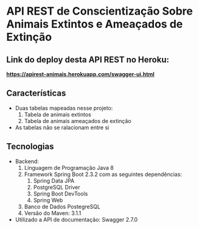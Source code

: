 # API REST de Conscientização Sobre Animais Extintos e Ameaçados de Extinção

## Link do deploy desta API REST no Heroku:
<strong>https://apirest-animais.herokuapp.com/swagger-ui.html</strong>

## Características
<ul>
  <li>Duas tabelas mapeadas nesse projeto:
    <ol>
      <li>Tabela de animais extintos</li>
      <li>Tabela de animais ameaçados de extinção</li>
    </ol>
  </li>
  <li>As tabelas não se ralacionam entre si</li>
</ul>

## Tecnologias
<ul>
  <li>Backend:
    <ol>
      <li>Linguagem de Programação Java 8</li>
      <li>Framework Spring Boot 2.3.2 com as seguintes dependências:
        <ol>
          <li>Spring Data JPA</li>
          <li>PostgreSQL Driver</li>
          <li>Spring Boot DevTools</li>
          <li>Spring Web</li>
        </ol>
      </li>
      <li>Banco de Dados PostegreSQL</li>
      <li>Versão do Maven: 3.1.1</li>
    </ol>
  </li>
  <li>Utilizado a API de documentação: Swagger 2.7.0</li>
</ul>
